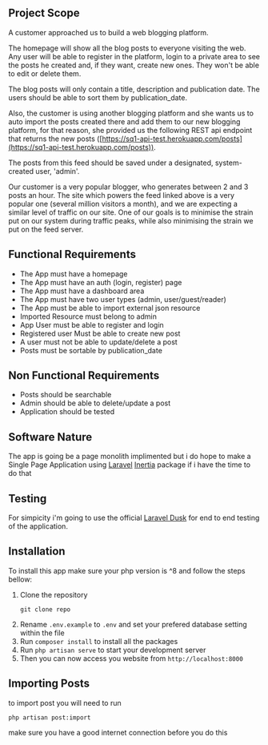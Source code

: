 ## Project Scope

A customer approached us to build a web blogging platform.

The homepage will show all the blog posts to everyone visiting the web. Any user will be able to register in the platform, login to a private area to see the posts he created and, if they want, create new ones. They won't be able to edit or delete them.

The blog posts will only contain a title, description and publication date. The users should be able to sort them by publication_date.

Also, the customer is using another blogging platform and she wants us to auto import the posts created there and add them to our new blogging platform, for that reason, she provided us the following REST api endpoint that returns the new posts ([https://sq1-api-test.herokuapp.com/posts](https://sq1-api-test.herokuapp.com/posts)). 

The posts from this feed should be saved under a designated, system-created user, 'admin'.

Our customer is a very popular blogger, who generates between 2 and 3 posts an hour. The site which powers the feed linked above is a very popular one (several million visitors a month), and we are expecting a similar level of traffic on our site. One of our goals is to minimise the strain put on our system during traffic peaks, while also minimising the strain we put on the feed server.

## Functional Requirements

- The App must have a homepage
- The App must have an auth (login, register) page
- The App must have a dashboard area
- The App must have two user types (admin, user/guest/reader)
- The App must be able to import external json resource
- Imported Resource must belong to admin
- App User must be able to register and login
- Registered user Must be able to create new post
- A user must not be able to update/delete a post
- Posts must be sortable by publication_date

## Non Functional Requirements

- Posts should be searchable
- Admin should be able to delete/update a post
- Application should be tested

## Software Nature
The app is going be a page monolith implimented but i do hope to make a Single Page Application using [Laravel](https://laravel.com/) [Inertia](https://inertiajs.com) package if i have the time to do that



## Testing
For simpicity i'm going to use the official [Laravel Dusk](https://laravel.com/docs/8.x/dusk) for end to end testing of the application.

## Installation
To install this app make sure your php version is ^8 and follow the steps bellow:

1. Clone the repository
    ```
    git clone repo
    ```
2. Rename ``` .env.example ``` to ``` .env ``` and set your prefered database setting within the file
3. Run ``` composer install ``` to install all the packages
4. Run ``` php artisan serve ``` to start your development server
5. Then you can now access you website from ``` http://localhost:8000 ```

## Importing Posts
to import post you will need to run 
```
php artisan post:import
```
make sure you have a good internet connection before you do this

